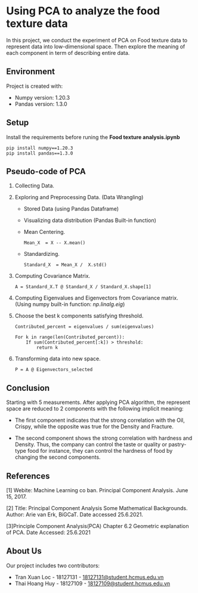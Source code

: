 # Using PCA to analyze the food texture data
In this project, we conduct the experiment of PCA on Food texture data to represent data into low-dimensional space. Then explore the meaning of each component in term of describing entire data.

## Environment
Project is created with:
* Numpy version: 1.20.3
* Pandas version: 1.3.0
	
## Setup
Install the requirements before runing the **Food texture analysis.ipynb**

```
pip install numpy==1.20.3
pip install pandas==1.3.0
```
## Pseudo-code of PCA

1.   Collecting Data.

2.  Exploring and Preprocessing Data. (Data Wrangling)

    - Stored Data (using Pandas Dataframe)

    -  Visualizing data distribution (Pandas Built-in function)

    -  Mean Centering.

        ``` {xleftmargin="-1cm"}
        Mean_X  = X -- X.mean()
        ```

    - Standardizing.

        ``` {xleftmargin="-1cm"}
        Standard_X  = Mean_X /  X.std() 
        ```

3.  Computing Covariance Matrix.

        A = Standard_X.T @ Standard_X / Standard_X.shape[1]

4.  Computing Eigenvalues and Eigenvectors from Covariance matrix.
    (Using numpy built-in function: *np.linalg.eig*)

5.  Choose the best k components satisfying threshold.

        Contributed_percent = eigenvalues / sum(eigenvalues)

        For k in range(len(Contributed_percent)):
            If sum(Contributed_percent[:k]) > threshold:
                return k

6.  Transforming data into new space.

        P = A @ Eigenvectors_selected

## Conclusion
Starting with 5 measurements. After applying PCA algorithm, the represent space are reduced to 2 components with the following implicit meaning:
- The first component indicates that the strong correlation with the Oil, Crispy, while the opposite was true for the Density and Fracture.

- The second component shows the strong correlation with hardness and Density. Thus, the company can control the taste or quality or pastry-type food for instance, they can control the hardness of food by changing the second components.

## References
[1] Webite: Machine Learning co ban. Principal Component Analysis. June 15, 2017.

[2] Title: Principal Component Analysis Some Mathematical Backgrounds. Author: Arie
van Erk, BiGCaT. Date accessed 25.6.2021.

[3]Principle Component Analysis(PCA) Chapter 6.2 Geometric explanation of PCA. Date
Accessed: 25.6.2021

## About Us
Our project includes two contributors:
- Tran Xuan Loc - 18127131 - 18127131@student.hcmus.edu.vn
- Thai Hoang Huy - 18127109 - 18127109@student.hcmus.edu.vn
